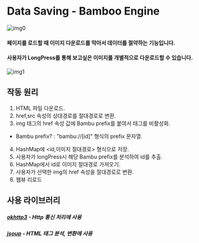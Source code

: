 
# Data Saving - Bamboo Engine

![img0](https://postfiles.pstatic.net/MjAxOTA1MTFfMjUy/MDAxNTU3NTQzMjg4NjQy.zfCi_wEfQ1aRGygMFQnfCmTXH1cdL7gJc26TkHib7Lsg.SGwZEadAQwAXIHR3LhI8H5ZBTsca226i_WZVYx3Z0-8g.JPEG.tlaabs/bambu.jpg?type=w773)

#### 페이지를 로드할 때 이미지 다운로드를 막아서 데이터를 절약하는 기능입니다.
#### 사용자가 LongPress를 통해 보고싶은 이미지를 개별적으로 다운로드할 수 있습니다.

![img1](https://blogfiles.pstatic.net/MjAxOTA1MTFfMzYg/MDAxNTU3NTQ2NDYyMTAw.dh5lkRF4n6Owt9haozs8dAzn005OgPKCOyT0Imxr4lMg.u0d8f89NPYPZYG-o6caAsDg7PugRTQ_8jUB2nebIIxcg.GIF.tlaabs/sample_(1).gif)



## 작동 원리
1. HTML 파일 다운로드.
2. href,src 속성의 상대경로를 절대경로로 변환.
3. img 태그의 href 속성 값에 Bambu prefix를 붙여서 태그를 비활성화.
* Bambu prefix? : "bambu://[id]" 형식의 prefix 문자열.
4. HashMap에 <id,이미지 절대경로> 형식으로 저장.
5. 사용자가 longPress시 해당 Bambu prefix를 분석하여 id를 추출.
6. HashMap에서 id로 이미지 절대경로 가져오기.
7. 사용자가 선택한 img의 href 속성을 절대경로로 변환. 
8. 웹뷰 리로드

## 사용 라이브러리
##### [okhttp3](https://github.com/square/okhttp) - Http 통신 처리에 사용

##### [jsoup](https://jsoup.org/download) - HTML 태그 분석, 변환에 사용 
